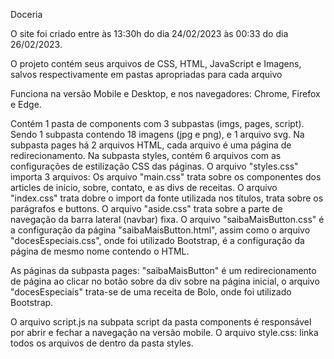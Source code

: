 Doceria

O site foi criado entre às 13:30h do dia 24/02/2023 às 00:33 do dia 26/02/2023.

O projeto contém seus arquivos de CSS, HTML, JavaScript e Imagens, salvos respectivamente em pastas apropriadas para cada arquivo

Funciona na versão Mobile e Desktop, e nos navegadores: Chrome, Firefox e Edge.

Contém 1 pasta de components com 3 subpastas (imgs, pages, script).
Sendo 1 subpasta contendo 18 imagens (jpg e png), e 1 arquivo svg. Na subpasta pages há 2 arquivos HTML, cada arquivo é uma página de redirecionamento. Na subpasta styles, contém 6 arquivos com as configurações de estilização CSS das páginas. O arquivo "styles.css" importa 3 arquivos: Os arquivo "main.css" trata sobre os componentes dos articles de início, sobre, contato, e as divs de receitas. O arquivo "index.css"  trata dobre o import da fonte utilizada nos títulos, trata sobre os parágrafos e buttons. O arquivo "aside.css" trata sobre a parte de navegação da barra lateral (navbar) fixa. O arquivo "saibaMaisButton.css" é a configuração da página "saibaMaisButton.html", assim como o arquivo "docesEspeciais.css", onde foi utilizado Bootstrap, é a configuração da página de mesmo nome contendo o HTML.

As páginas da subpasta pages: "saibaMaisButton" é um redirecionamento de página ao clicar no botão sobre da div sobre na página inicial, o arquivo "docesEspeciais" trata-se de uma receita de Bolo, onde foi utilizado Bootstrap.

O arquivo script.js na subpata script da pasta components é responsável por abrir e fechar a navegação na versão mobile.
O arquivo style.css: linka todos os arquivos de dentro da pasta styles.
